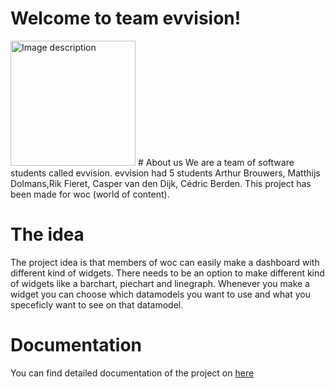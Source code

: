 # Welcome to team evvision!
<img src="https://user-images.githubusercontent.com/124791770/233940995-1d14b19e-7f9a-4ad9-a4af-d464c57a4530.gif" alt="Image description" width="200" height="200">
# About us
We are a team of software students called evvision. evvision had 5 students Arthur Brouwers, Matthijs Dolmans,Rik Fieret, Casper van den Dijk, Cédric Berden. This project has been made for woc (world of content).

# The idea
The project idea is that members of woc can easily make a dashboard with different kind of widgets. There needs to be an option to make different kind of widgets like a barchart, piechart and linegraph. Whenever you make a widget you can choose which datamodels you want to use and what you speceficly want to see on that datamodel.


# Documentation
You can find detailed documentation of the project on [here](https://github.com/wocevv/Documentation)
